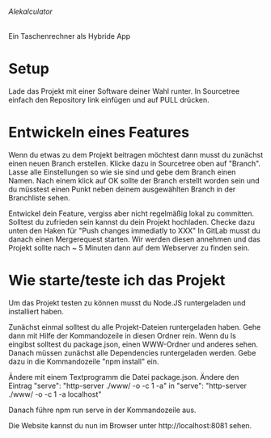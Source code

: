 ###### Alekalculator

Ein Taschenrechner als Hybride App

# Setup

Lade das Projekt mit einer Software deiner Wahl runter. In Sourcetree einfach den Repository link einfügen und auf PULL drücken.


# Entwickeln eines Features

Wenn du etwas zu dem Projekt beitragen möchtest dann musst du zunächst einen neuen Branch erstellen. Klicke dazu in Sourcetree oben auf "Branch". Lasse alle Einstellungen
so wie sie sind und gebe dem Branch einen Namen. Nach einem klick auf OK sollte der Branch erstellt worden sein und du müsstest einen Punkt neben deinem ausgewählten Branch in der Branchliste sehen.

Entwickel dein Feature, vergiss aber nicht regelmäßig lokal zu committen. Solltest du zufrieden sein kannst du dein Projekt hochladen. Checke dazu unten den Haken für "Push changes immediatly to XXX"
In GitLab musst du danach einen Mergerequest starten. Wir werden diesen annehmen und das Projekt sollte nach  ~ 5 Minuten dann auf dem Webserver zu finden sein.


# Wie starte/teste ich das Projekt

Um das Projekt testen zu können musst du Node.JS runtergeladen und installiert haben.

Zunächst einmal solltest du alle Projekt-Dateien runtergeladen haben. Gehe dann mit Hilfe der Kommandozeile in diesen Ordner rein. Wenn du ls eingibst solltest du package.json, einen WWW-Ordner und anderes sehen. Danach müssen zunächst alle Dependencies runtergeladen werden. Gebe dazu in die Kommandozeile "npm install" ein.

Ändere mit einem Textprogramm die Datei package.json. Ändere den Eintrag "serve": "http-server ./www/ -o -c 1 -a" in "serve": "http-server ./www/ -o -c 1 -a localhost"

Danach führe npm run serve in der Kommandozeile aus.

Die Website kannst du nun im Browser unter http://localhost:8081 sehen.